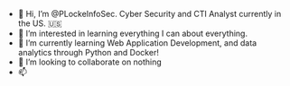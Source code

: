 - 👋 Hi, I’m @PLockeInfoSec. Cyber Security and CTI Analyst currently in the US. <img>&#x1F1FA;&#x1F1F8;</img>
- 👀 I’m interested in learning everything I can about everything.
- 🌱 I’m currently learning Web Application Development, and data analytics through Python and Docker!
- 💞️ I’m looking to collaborate on nothing
- 📫 

<!---
PLockeInfoSec/PLockeInfoSec is a ✨ special ✨ repository because its `README.md` (this file) appears on your GitHub profile.
You can click the Preview link to take a look at your changes.
--->
